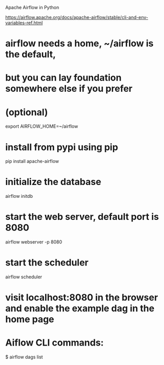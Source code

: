Apache Airflow in Python


https://airflow.apache.org/docs/apache-airflow/stable/cli-and-env-variables-ref.html


# airflow needs a home, ~/airflow is the default,
# but you can lay foundation somewhere else if you prefer
# (optional)
export AIRFLOW_HOME=~/airflow

# install from pypi using pip
pip install apache-airflow

# initialize the database
airflow initdb

# start the web server, default port is 8080
airflow webserver -p 8080

# start the scheduler
airflow scheduler

# visit localhost:8080 in the browser and enable the example dag in the home page


# Aiflow CLI commands:
$ airflow dags list
